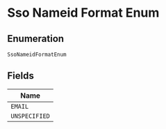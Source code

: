 
# Sso Nameid Format Enum

## Enumeration

`SsoNameidFormatEnum`

## Fields

| Name |
|  --- |
| `EMAIL` |
| `UNSPECIFIED` |

